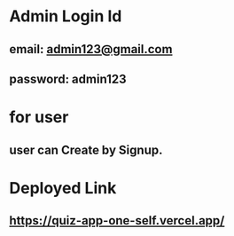 # Admin Login Id
 ## email: admin123@gmail.com
 ## password: admin123
 
# for user
## user can Create by Signup.
 
 # Deployed Link
 ## https://quiz-app-one-self.vercel.app/
 
 
 
